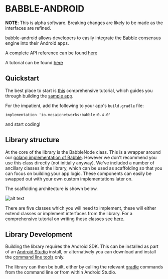 # BABBLE-ANDROID

**NOTE**:
This is alpha software. Breaking changes are likely to be made as the
interfaces are refined.

babble-android allows developers to easily integrate the
[Babble](https://github.com/mosaicnetworks/babble) consensus engine
into their Android apps.

A complete API reference can be found [here](https://javadoc.io/doc/io.mosaicnetworks/babble/latest/index.html)

A tutorial can be found [here](https://android.babble.io)

## Quickstart

The best place to start is [this](https://github.com/mosaicnetworks/babble-android/tree/master/docs/first_app) comprehensive tutorial,
which guides you through building the [sample app](https://github.com/mosaicnetworks/babble-android/tree/master/sample).

For the impatient, add the following to your app's `build.gradle` file:

```implementation 'io.mosaicnetworks:babble:0.4.0'```

and start coding!

## Library structure

At the core of the library is the BabbleNode class. This is a
wrapper around our [golang implementation of Babble](https://github.com/mosaicnetworks/babble).
However we don't recommend you use this class
directly (not initially anyway). We've included a number of ancillary
classes in the library, which can be used as scaffolding so that you can
focus on building your app logic. These components can easily be swapped
out with your own custom implementations later on.

The scaffolding architecture is shown below.

![alt text](https://github.com/mosaicnetworks/babble-android/blob/master/pics/android-architecture.svg "Scaffold app architecture")

There are five classes which you will need to
implement, these will either extend classes or implement interfaces from
the library. For a comprehensive tutorial on writing these classes see
[here](https://github.com/mosaicnetworks/babble-android/tree/master/docs/first_app).

## Library Development

Building the library requires the Android SDK. This can be installed
as part of an [Android Studio](https://developer.android.com/studio)
install, or alternatively you can download and install the
[command line tools](https://developer.android.com/studio/index.html#command-tools)
only.

The library can then be built, either by calling the relevant [gradle](https://gradle.org/)
commands from the command line or from within Android Studio.
